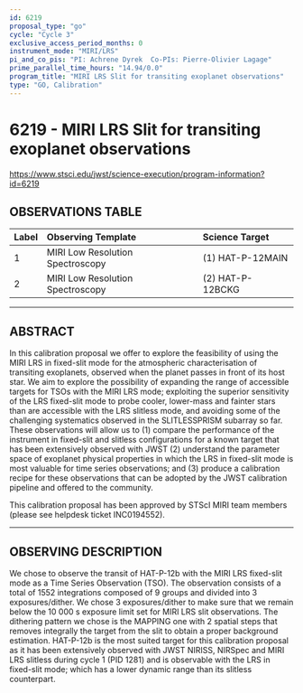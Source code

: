 ```yaml
---
id: 6219
proposal_type: "go"
cycle: "Cycle 3"
exclusive_access_period_months: 0
instrument_mode: "MIRI/LRS"
pi_and_co_pis: "PI: Achrene Dyrek  Co-PIs: Pierre-Olivier Lagage"
prime_parallel_time_hours: "14.94/0.0"
program_title: "MIRI LRS Slit for transiting exoplanet observations"
type: "GO, Calibration"
---
```

# 6219 - MIRI LRS Slit for transiting exoplanet observations
https://www.stsci.edu/jwst/science-execution/program-information?id=6219
## OBSERVATIONS TABLE
| Label | Observing Template            | Science Target     |
| :---- | :---------------------------- | :----------------- |
| 1     | MIRI Low Resolution Spectroscopy | (1) HAT-P-12MAIN   |
| 2     | MIRI Low Resolution Spectroscopy | (2) HAT-P-12BCKG   |

---

## ABSTRACT

In this calibration proposal we offer to explore the feasibility of using the MIRI LRS in fixed-slit mode for the atmospheric characterisation of transiting exoplanets, observed when the planet passes in front of its host star. We aim to explore the possibility of expanding the range of accessible targets for TSOs with the MIRI LRS mode; exploiting the superior sensitivity of the LRS fixed-slit mode to probe cooler, lower-mass and fainter stars than are accessible with the LRS slitless mode, and avoiding some of the challenging systematics observed in the SLITLESSPRISM subarray so far. These observations will allow us to (1) compare the performance of the instrument in fixed-slit and slitless configurations for a known target that has been extensively observed with JWST (2) understand the parameter space of exoplanet physical properties in which the LRS in fixed-slit mode is most valuable for time series observations; and (3) produce a calibration recipe for these observations that can be adopted by the JWST calibration pipeline and offered to the community.

This calibration proposal has been approved by STScI MIRI team members (please see helpdesk ticket INC0194552).

---

## OBSERVING DESCRIPTION

We chose to observe the transit of HAT-P-12b with the MIRI LRS fixed-slit mode as a Time Series Observation (TSO). The observation consists of a total of 1552 integrations composed of 9 groups and divided into 3 exposures/dither. We chose 3 exposures/dither to make sure that we remain below the 10 000 s exposure limit set for MIRI LRS slit observations. The dithering pattern we chose is the MAPPING one with 2 spatial steps that removes integrally the target from the slit to obtain a proper background estimation. HAT-P-12b is the most suited target for this calibration proposal as it has been extensively observed with JWST NIRISS, NIRSpec and MIRI LRS slitless during cycle 1 (PID 1281) and is observable with the LRS in fixed-slit mode; which has a lower dynamic range than its slitless counterpart.